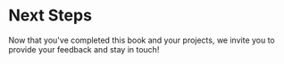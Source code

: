 # Next Steps 
Now that you've completed this book and your projects, we invite you to provide your feedback and stay in touch!